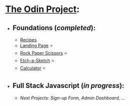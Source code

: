 # [**The Odin Project**](https://www.theodinproject.com/):

- ## **Foundations** (*completed*):
  - [Recipes](https://bartosz-trepka.github.io/odin-recipes/)
  - [Landing Page](https://bartosz-trepka.github.io/odin-landing-page/) ⭐
  - [Rock Paper Scissors](https://bartosz-trepka.github.io/odin-rock-paper-scissors/) ⭐
  - [Etch-a-Sketch](https://bartosz-trepka.github.io/odin-etch-a-sketch/) ⭐
  - [Calculator](https://bartosz-trepka.github.io/odin-calculator/) ⭐
- ## **Full Stack Javascript** (*in progress*):
  - *Next Projects: Sign-up Form, Admin Dashboard, ...*
